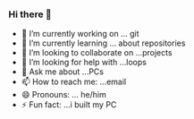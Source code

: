 ### Hi there 👋

<!--
**Jake-Rouge/Jake-Rouge** is a ✨ _special_ ✨ repository because its `README.md` (this file) appears on your GitHub profile.

Here are some ideas to get you started:
-->
- 🔭 I’m currently working on ... git
- 🌱 I’m currently learning ... about repositories
- 👯 I’m looking to collaborate on ...projects
- 🤔 I’m looking for help with ...loops
- 💬 Ask me about ...PCs
- 📫 How to reach me: ...email
- 😄 Pronouns: ... he/him
- ⚡ Fun fact: ...i built my PC

